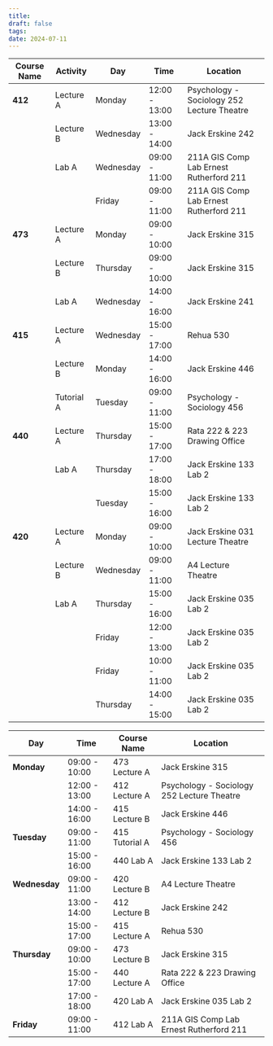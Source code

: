 ```yaml
---
title: 
draft: false
tags: 
date: 2024-07-11
---
```

| Course Name | Activity   | Day       | Time          | Location                                   |
| ----------- | ---------- | --------- | ------------- | ------------------------------------------ |
| **412**     | Lecture A  | Monday    | 12:00 - 13:00 | Psychology - Sociology 252 Lecture Theatre |
|             | Lecture B  | Wednesday | 13:00 - 14:00 | Jack Erskine 242                           |
|             | Lab A      | Wednesday | 09:00 - 11:00 | 211A GIS Comp Lab Ernest Rutherford 211    |
|             |            | Friday    | 09:00 - 11:00 | 211A GIS Comp Lab Ernest Rutherford 211    |
| **473**     | Lecture A  | Monday    | 09:00 - 10:00 | Jack Erskine 315                           |
|             | Lecture B  | Thursday  | 09:00 - 10:00 | Jack Erskine 315                           |
|             | Lab A      | Wednesday | 14:00 - 16:00 | Jack Erskine 241                           |
| **415**     | Lecture A  | Wednesday | 15:00 - 17:00 | Rehua 530                                  |
|             | Lecture B  | Monday    | 14:00 - 16:00 | Jack Erskine 446                           |
|             | Tutorial A | Tuesday   | 09:00 - 11:00 | Psychology - Sociology 456                 |
| **440**     | Lecture A  | Thursday  | 15:00 - 17:00 | Rata 222 & 223 Drawing Office              |
|             | Lab A      | Thursday  | 17:00 - 18:00 | Jack Erskine 133 Lab 2                     |
|             |            | Tuesday   | 15:00 - 16:00 | Jack Erskine 133 Lab 2                     |
| **420**     | Lecture A  | Monday    | 09:00 - 10:00 | Jack Erskine 031 Lecture Theatre           |
|             | Lecture B  | Wednesday | 09:00 - 11:00 | A4 Lecture Theatre                         |
|             | Lab A      | Thursday  | 15:00 - 16:00 | Jack Erskine 035 Lab 2                     |
|             |            | Friday    | 12:00 - 13:00 | Jack Erskine 035 Lab 2                     |
|             |            | Friday    | 10:00 - 11:00 | Jack Erskine 035 Lab 2                     |
|             |            | Thursday  | 14:00 - 15:00 | Jack Erskine 035 Lab 2                     |

| Day       | Time          | Course Name | Location                                |
|-----------|---------------|-------------|-----------------------------------------|
| **Monday**    | 09:00 - 10:00 | 473 Lecture A | Jack Erskine 315                        |
|           | 12:00 - 13:00 | 412 Lecture A | Psychology - Sociology 252 Lecture Theatre |
|           | 14:00 - 16:00 | 415 Lecture B | Jack Erskine 446                        |
| **Tuesday**   | 09:00 - 11:00 | 415 Tutorial A| Psychology - Sociology 456              |
|           | 15:00 - 16:00 | 440 Lab A     | Jack Erskine 133 Lab 2                  |
| **Wednesday** | 09:00 - 11:00 | 420 Lecture B | A4 Lecture Theatre                      |
|           | 13:00 - 14:00 | 412 Lecture B | Jack Erskine 242                        |
|           | 15:00 - 17:00 | 415 Lecture A | Rehua 530                               |
| **Thursday**  | 09:00 - 10:00 | 473 Lecture B | Jack Erskine 315                        |
|           | 15:00 - 17:00 | 440 Lecture A | Rata 222 & 223 Drawing Office           |
|           | 17:00 - 18:00 | 420 Lab A     | Jack Erskine 035 Lab 2                  |
| **Friday**    | 09:00 - 11:00 | 412 Lab A    | 211A GIS Comp Lab Ernest Rutherford 211 |
